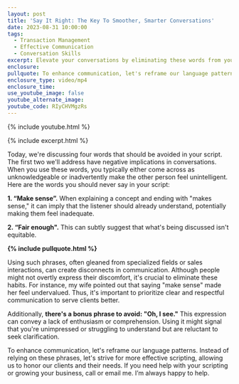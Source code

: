 ```yaml
---
layout: post
title: 'Say It Right: The Key To Smoother, Smarter Conversations'
date: 2023-08-31 10:00:00
tags:
  - Transaction Management
  - Effective Communication
  - Conversation Skills
excerpt: Elevate your conversations by eliminating these words from your scripting.
enclosure:
pullquote: To enhance communication, let's reframe our language patterns.
enclosure_type: video/mp4
enclosure_time:
use_youtube_image: false
youtube_alternate_image:
youtube_code: RIyCHVMgzRs
---
```

{% include youtube.html %}

{% include excerpt.html %}

Today, we're discussing four words that should be avoided in your script. The first two we'll address have negative implications in conversations. When you use these words, you typically either come across as unknowledgeable or inadvertently make the other person feel unintelligent. Here are the words you should never say in your script:

**1\. “Make sense”.** When explaining a concept and ending with "makes sense," it can imply that the listener should already understand, potentially making them feel inadequate.&nbsp;

**2\. “Fair enough".** This can subtly suggest that what's being discussed isn't equitable.

**{% include pullquote.html %}**

Using such phrases, often gleaned from specialized fields or sales interactions, can create disconnects in communication. Although people might not overtly express their discomfort, it's crucial to eliminate these habits. For instance, my wife pointed out that saying "make sense" made her feel undervalued. Thus, it's important to prioritize clear and respectful communication to serve clients better.

Additionally, **there's a bonus phrase to avoid: "Oh, I see."** This expression can convey a lack of enthusiasm or comprehension. Using it might signal that you're unimpressed or struggling to understand but are reluctant to seek clarification.

To enhance communication, let's reframe our language patterns. Instead of relying on these phrases, let's strive for more effective scripting, allowing us to honor our clients and their needs. If you need help with your scripting or growing your business, call or email me. I’m always happy to help.